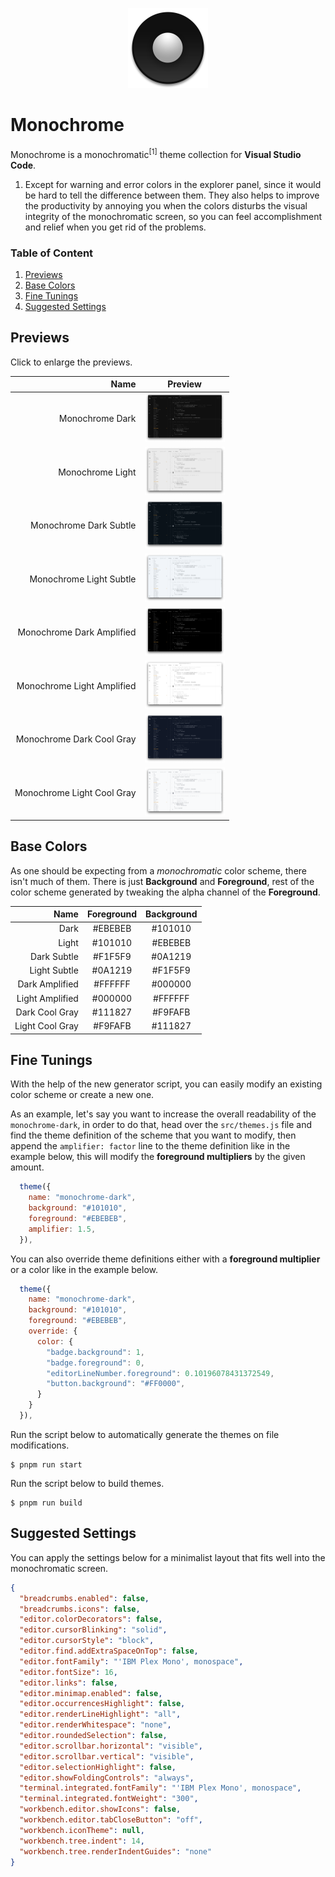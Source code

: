 <p align="center">
  <img src="./icon.png" width="128"/>
</p>

# Monochrome

Monochrome is a monochromatic<sup>[1]</sup> theme collection for **Visual Studio Code**.

1. Except for warning and error colors in the explorer panel, since it would be hard to tell the difference between them. They also helps to improve the productivity by annoying you when the colors disturbs the visual integrity of the monochromatic screen, so you can feel accomplishment and relief when you get rid of the problems.

### Table of Content

1. [Previews](#previews)
2. [Base Colors](#base-colors)
3. [Fine Tunings](#fine-tunings)
4. [Suggested Settings](#suggested-settings)

## Previews

Click to enlarge the previews.

|                       Name | Preview                                                                                                      |
| -------------------------: | ------------------------------------------------------------------------------------------------------------ |
|            Monochrome Dark | [<img src="./preview/monochrome-dark.png" width="128">](./preview/monochrome-dark.png)                       |
|           Monochrome Light | [<img src="./preview/monochrome-light.png" width="128">](./preview/monochrome-light.png)                     |
|     Monochrome Dark Subtle | [<img src="./preview/monochrome-dark-subtle.png" width="128">](./preview/monochrome-dark-subtle.png)         |
|    Monochrome Light Subtle | [<img src="./preview/monochrome-light-subtle.png" width="128">](./preview/monochrome-light-subtle.png)       |
|  Monochrome Dark Amplified | [<img src="./preview/monochrome-dark-amplified.png" width="128">](./preview/monochrome-dark-amplified.png)   |
| Monochrome Light Amplified | [<img src="./preview/monochrome-light-amplified.png" width="128">](./preview/monochrome-light-amplified.png) |
|  Monochrome Dark Cool Gray | [<img src="./preview/monochrome-dark-cool-gray.png" width="128">](./preview/monochrome-dark-cool-gray.png)   |
| Monochrome Light Cool Gray | [<img src="./preview/monochrome-light-cool-gray.png" width="128">](./preview/monochrome-light-cool-gray.png) |

## Base Colors

As one should be expecting from a _monochromatic_ color scheme, there isn't much of them. There is just **Background** and **Foreground**, rest of the color scheme generated by tweaking the alpha channel of the **Foreground**.

|            Name | Foreground | Background |
| --------------: | :--------: | :--------: |
|            Dark |  #EBEBEB   |  #101010   |
|           Light |  #101010   |  #EBEBEB   |
|     Dark Subtle |  #F1F5F9   |  #0A1219   |
|    Light Subtle |  #0A1219   |  #F1F5F9   |
|  Dark Amplified |  #FFFFFF   |  #000000   |
| Light Amplified |  #000000   |  #FFFFFF   |
|  Dark Cool Gray |  #111827   |  #F9FAFB   |
| Light Cool Gray |  #F9FAFB   |  #111827   |

## Fine Tunings

With the help of the new generator script, you can easily modify an existing color scheme or create a new one.

As an example, let's say you want to increase the overall readability of the `monochrome-dark`, in order to do that, head over the `src/themes.js` file and find the theme definition of the scheme that you want to modify, then append the `amplifier: factor` line to the theme definition like in the example below, this will modify the **foreground multipliers** by the given amount.

```javascript
  theme({
    name: "monochrome-dark",
    background: "#101010",
    foreground: "#EBEBEB",
    amplifier: 1.5,
  }),
```

You can also override theme definitions either with a **foreground multiplier** or a color like in the example below.

```javascript
  theme({
    name: "monochrome-dark",
    background: "#101010",
    foreground: "#EBEBEB",
    override: {
      color: {
        "badge.background": 1,
        "badge.foreground": 0,
        "editorLineNumber.foreground": 0.10196078431372549,
        "button.background": "#FF0000",
      }
    }
  }),
```

Run the script below to automatically generate the themes on file modifications.

```shell
$ pnpm run start
```

Run the script below to build themes.

```shell
$ pnpm run build
```

## Suggested Settings

You can apply the settings below for a minimalist layout that fits well into the monochromatic screen.

```json
{
  "breadcrumbs.enabled": false,
  "breadcrumbs.icons": false,
  "editor.colorDecorators": false,
  "editor.cursorBlinking": "solid",
  "editor.cursorStyle": "block",
  "editor.find.addExtraSpaceOnTop": false,
  "editor.fontFamily": "'IBM Plex Mono', monospace",
  "editor.fontSize": 16,
  "editor.links": false,
  "editor.minimap.enabled": false,
  "editor.occurrencesHighlight": false,
  "editor.renderLineHighlight": "all",
  "editor.renderWhitespace": "none",
  "editor.roundedSelection": false,
  "editor.scrollbar.horizontal": "visible",
  "editor.scrollbar.vertical": "visible",
  "editor.selectionHighlight": false,
  "editor.showFoldingControls": "always",
  "terminal.integrated.fontFamily": "'IBM Plex Mono', monospace",
  "terminal.integrated.fontWeight": "300",
  "workbench.editor.showIcons": false,
  "workbench.editor.tabCloseButton": "off",
  "workbench.iconTheme": null,
  "workbench.tree.indent": 14,
  "workbench.tree.renderIndentGuides": "none"
}
```
